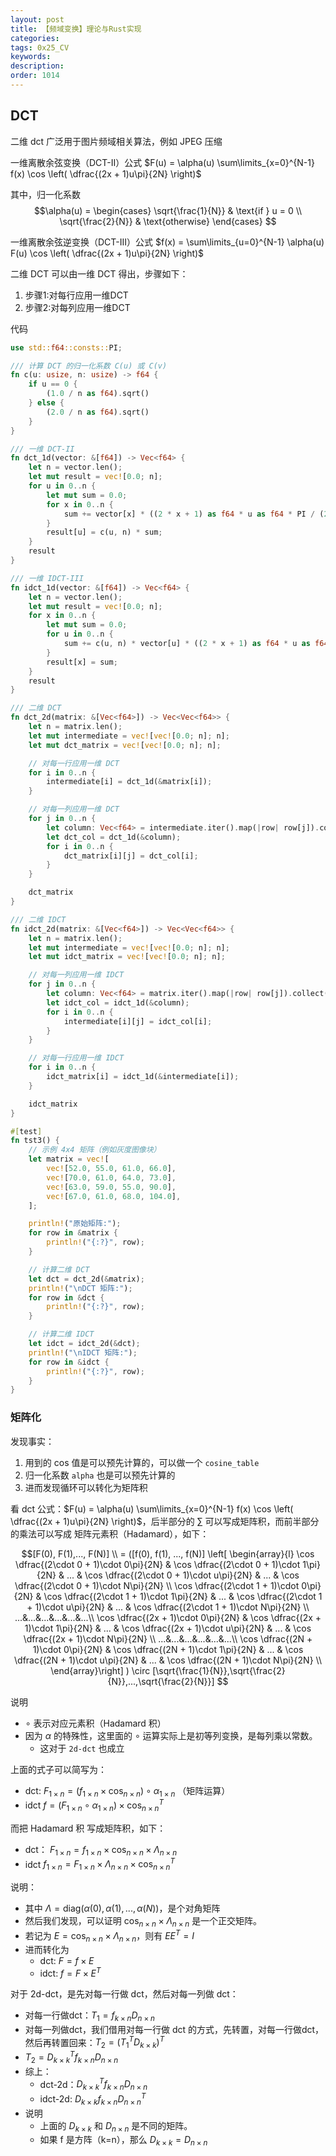 ```yaml
---
layout: post
title: 【频域变换】理论与Rust实现
categories:
tags: 0x25_CV
keywords:
description:
order: 1014
---
```



## DCT

二维 dct 广泛用于图片频域相关算法，例如 JPEG 压缩




一维离散余弦变换（DCT-II）公式
$F(u) = \alpha(u) \sum\limits_{x=0}^{N-1} f(x) \cos \left( \dfrac{(2x + 1)u\pi}{2N} \right)$

其中，归一化系数
$$\alpha(u) = 
\begin{cases}
    \sqrt{\frac{1}{N}} & \text{if } u = 0 \\
    \sqrt{\frac{2}{N}} & \text{otherwise}
\end{cases}
$$

一维离散余弦逆变换（DCT-III）公式
$f(x) = \sum\limits_{u=0}^{N-1} \alpha(u) F(u) \cos \left( \dfrac{(2x + 1)u\pi}{2N} \right)$


二维 DCT 可以由一维 DCT 得出，步骤如下：
1. 步骤1:对每行应用一维DCT
2. 步骤2:对每列应用一维DCT




代码

```rust
use std::f64::consts::PI;

/// 计算 DCT 的归一化系数 C(u) 或 C(v)
fn c(u: usize, n: usize) -> f64 {
    if u == 0 {
        (1.0 / n as f64).sqrt()
    } else {
        (2.0 / n as f64).sqrt()
    }
}

/// 一维 DCT-II
fn dct_1d(vector: &[f64]) -> Vec<f64> {
    let n = vector.len();
    let mut result = vec![0.0; n];
    for u in 0..n {
        let mut sum = 0.0;
        for x in 0..n {
            sum += vector[x] * ((2 * x + 1) as f64 * u as f64 * PI / (2.0 * n as f64)).cos();
        }
        result[u] = c(u, n) * sum;
    }
    result
}

/// 一维 IDCT-III
fn idct_1d(vector: &[f64]) -> Vec<f64> {
    let n = vector.len();
    let mut result = vec![0.0; n];
    for x in 0..n {
        let mut sum = 0.0;
        for u in 0..n {
            sum += c(u, n) * vector[u] * ((2 * x + 1) as f64 * u as f64 * PI / (2.0 * n as f64)).cos();
        }
        result[x] = sum;
    }
    result
}

/// 二维 DCT
fn dct_2d(matrix: &[Vec<f64>]) -> Vec<Vec<f64>> {
    let n = matrix.len();
    let mut intermediate = vec![vec![0.0; n]; n];
    let mut dct_matrix = vec![vec![0.0; n]; n];

    // 对每一行应用一维 DCT
    for i in 0..n {
        intermediate[i] = dct_1d(&matrix[i]);
    }

    // 对每一列应用一维 DCT
    for j in 0..n {
        let column: Vec<f64> = intermediate.iter().map(|row| row[j]).collect();
        let dct_col = dct_1d(&column);
        for i in 0..n {
            dct_matrix[i][j] = dct_col[i];
        }
    }

    dct_matrix
}

/// 二维 IDCT
fn idct_2d(matrix: &[Vec<f64>]) -> Vec<Vec<f64>> {
    let n = matrix.len();
    let mut intermediate = vec![vec![0.0; n]; n];
    let mut idct_matrix = vec![vec![0.0; n]; n];

    // 对每一列应用一维 IDCT
    for j in 0..n {
        let column: Vec<f64> = matrix.iter().map(|row| row[j]).collect();
        let idct_col = idct_1d(&column);
        for i in 0..n {
            intermediate[i][j] = idct_col[i];
        }
    }

    // 对每一行应用一维 IDCT
    for i in 0..n {
        idct_matrix[i] = idct_1d(&intermediate[i]);
    }

    idct_matrix
}

#[test]
fn tst3() {
    // 示例 4x4 矩阵（例如灰度图像块）
    let matrix = vec![
        vec![52.0, 55.0, 61.0, 66.0],
        vec![70.0, 61.0, 64.0, 73.0],
        vec![63.0, 59.0, 55.0, 90.0],
        vec![67.0, 61.0, 68.0, 104.0],
    ];

    println!("原始矩阵:");
    for row in &matrix {
        println!("{:?}", row);
    }

    // 计算二维 DCT
    let dct = dct_2d(&matrix);
    println!("\nDCT 矩阵:");
    for row in &dct {
        println!("{:?}", row);
    }

    // 计算二维 IDCT
    let idct = idct_2d(&dct);
    println!("\nIDCT 矩阵:");
    for row in &idct {
        println!("{:?}", row);
    }
}
```

### 矩阵化

发现事实：
1. 用到的 cos 值是可以预先计算的，可以做一个 `cosine_table` 
2. 归一化系数 `alpha` 也是可以预先计算的
3. 进而发现循环可以转化为矩阵积


看 dct 公式：$F(u) = \alpha(u) \sum\limits_{x=0}^{N-1} f(x) \cos \left( \dfrac{(2x + 1)u\pi}{2N} \right)$，后半部分的 $\sum$ 可以写成矩阵积，而前半部分的乘法可以写成 矩阵元素积（Hadamard），如下：


$$[F(0), F(1),..., F(N)] \\
= ([f(0), f(1), ..., f(N)]
\left[ \begin{array}{l}
\cos \dfrac{(2\cdot 0 + 1)\cdot 0\pi}{2N} &
\cos \dfrac{(2\cdot 0 + 1)\cdot 1\pi}{2N} &
... &
\cos \dfrac{(2\cdot 0 + 1)\cdot u\pi}{2N} &
... &
\cos \dfrac{(2\cdot 0 + 1)\cdot N\pi}{2N} \\
\cos \dfrac{(2\cdot 1 + 1)\cdot 0\pi}{2N} &
\cos \dfrac{(2\cdot 1 + 1)\cdot 1\pi}{2N} &
... &
\cos \dfrac{(2\cdot 1 + 1)\cdot u\pi}{2N} &
... &
\cos \dfrac{(2\cdot 1 + 1)\cdot N\pi}{2N} \\
...&...&...&...&...&...\\
\cos \dfrac{(2x + 1)\cdot 0\pi}{2N} &
\cos \dfrac{(2x + 1)\cdot 1\pi}{2N} &
... &
\cos \dfrac{(2x + 1)\cdot u\pi}{2N} &
... &
\cos \dfrac{(2x + 1)\cdot N\pi}{2N} \\
...&...&...&...&...&...\\
\cos \dfrac{(2N + 1)\cdot 0\pi}{2N} &
\cos \dfrac{(2N + 1)\cdot 1\pi}{2N} &
... &
\cos \dfrac{(2N + 1)\cdot u\pi}{2N} &
... &
\cos \dfrac{(2N + 1)\cdot N\pi}{2N} \\
\end{array}\right]
)
\circ 
[\sqrt{\frac{1}{N}},\sqrt{\frac{2}{N}},...,\sqrt{\frac{2}{N}}]
$$

说明
- $\circ$ 表示对应元素积（Hadamard 积）
- 因为 $\alpha$ 的特殊性，这里面的 $\circ$ 运算实际上是初等列变换，是每列乘以常数。
    - 这对于 `2d-dct` 也成立

上面的式子可以简写为：
- dct: $F_{1\times n} = (f_{1\times n}\times \cos_{n\times n}) \circ \alpha_{1\times n}$ （矩阵运算）
- idct $f= (F_{1\times n} \circ \alpha_{1\times n})\times \cos_{n\times n}^T$


而把 Hadamard 积 写成矩阵积，如下：
- dct： $F_{1\times n} = f_{1\times n}\times \cos_{n\times n} \times \Lambda_{n\times n}$ 
- idct $f_{1\times n}= F_{1\times n} \times \Lambda_{n\times n} \times \cos_{n\times n}^T$

说明：
- 其中 $\Lambda = \mathrm{diag}(\alpha(0),\alpha(1),...,\alpha(N))$，是个对角矩阵
- 然后我们发现，可以证明  $\cos_{n\times n} \times \Lambda_{n\times n}$ 是一个正交矩阵。
- 若记为 $E = \cos_{n\times n} \times \Lambda_{n\times n}$，则有 $EE^T=I$
- 进而转化为
    - dct: $F=f\times E$
    - idct: $f=F\times E^T$


对于 2d-dct，是先对每一行做 dct，然后对每一列做 dct：
- 对每一行做dct：$T_1=f_{k\times n} D_{n\times n}$
- 对每一列做dct，我们借用对每一行做 dct 的方式，先转置，对每一行做dct，然后再转置回来：$T_2=(T_1^T D_{k\times k})^T$
- $T_2 = D_{k\times k}^T f_{k\times n} D_{n\times n}$
- 综上：
    - dct-2d：$D_{k\times k}^T f_{k\times n} D_{n\times n}$
    - idct-2d: $D_{k\times k} f_{k\times n} D_{n\times n}^T$
- 说明
    - 上面的 $D_{k\times k}$ 和 $D_{n\times n}$ 是不同的矩阵。
    - 如果 f 是方阵（k=n），那么 $D_{k\times k} = D_{n\times n}$